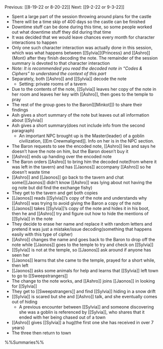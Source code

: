 Previous: [[8-19-22 or 8-20-22]]
Next: [[9-2-22 or 9-3-22]]

- Spent a large part of the session throwing around plans for the castle
- There will be a time skip of 400 days so the castle can be finished
- Downtime stuff can be done during this time, so some people worked out what downtime stuff they did during that time
- It was decided that we would leave chances every month for character interactions to happen
- Only one such character interaction was actually done in this session, which was what happens between [[Sylvia]]{Princess} and [[Ashro]]{Mont} after they finish decoding the note. The remainder of the session summary is devoted to that character interaction
- *Note: It is recommended you read the decoded note in “Codes & Ciphers” to understand the context of this part*
- Separately, both [[Ashro]] and [[Sylvia]] decode the note
	- Setting: private rooms of a tavern
- Due to the contents of the note, [[Sylvia]] leaves her copy of the note in her room and leaves her key with [[Ashro]], then goes to the temple to pray
- The rest of the group goes to the Baron([[Minkot]]) to share their findings
- Ash gives a short summary of the note but leaves out all information about [[Sylvia]]
- Ash gives a short summary(does not include info from the second paragraph)
	- An important NPC brought up is the Master(leader) of a goblin civilization, [[Em Crewmaligned]]. Info on her is in the NPC section.
- The Baron requests to see the encoded note, [[Ashro]] lies and says he doesn’t have the note on him, but the Baron doesn’t buy it
- [[Ashro]] ends up handing over the encoded note
- The Baron orders [[Ashro]] to bring him the decoded note(from where it was left in the tavern) and has [[Jaonos]] accompany [[Ashro]] so he doesn’t waste time
- [[Ashro]] and [[Jaonos]] go back to the tavern and chat some([[Jaonos]] didn’t know [[Ashro]] was lying about not having the og note but did find the exchange fishy)
- They get to the tavern and get both copies
- [[Jaonos]] reads [[Sylvia]]’s copy of the note and understands why [[Ashro]] was trying to avoid giving the Baron a copy of the note
- [[Jaonos]] takes [[Sylvia]]’s copy of the note and hides it in his boot, then he and [[Ashro]] try and figure out how to hide the mentions of [[Sylvia]] in the note
- They decide to erase her name and replace it with random letters and pretend it was just a mistake/issue decoding(something that happens easily with this type of cipher)
- [[Ashro]] changes the name and goes back to the Baron to drop off the note while [[Jaonos]] goes to the temple to try and check on [[Sylvia]]
- [[Sylvia]] is not at the temple, so [[Jaonos]] ask around if anyone has seen her
- [[Jaonos]] learns that she came to the temple, prayed for a short while, then left
- [[Jaonos]] asks some animals for help and learns that [[Sylvia]] left town to go to [[Sweepstrangers]]
- The change to the note works, and [[Ashro]] joins [[Jaonos]] in looking for [[Sylvia]]
- They get to [[Sweepstrangers]] and find [[Sylvia]] hiding in a snow drift
- [[Sylvia]] is scared but she and [[Ashro]] talk, and she eventually comes out of hiding
	- A previous encounter between [[Sylvia]] and someone discovering she was a goblin is referenced by [[Sylvia]], who shares that it ended with her being chased out of a town
- [[Ashro]] gives [[Sylvia]] a hug(the first one she has received in over 7 years)
- The three then return to town

%%Summaries%%